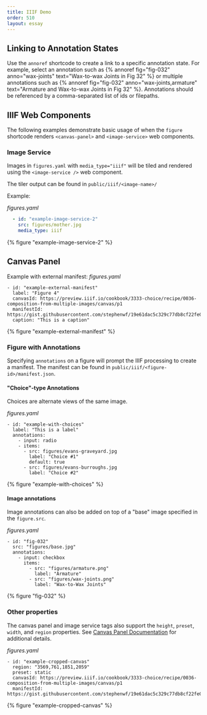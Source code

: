 ```yaml
---
title: IIIF Demo
order: 510
layout: essay
---
```


## Linking to Annotation States

Use the `annoref` shortcode to create a link to a specific annotation state. For example, select an annotation such as {% annoref fig="fig-032" anno="wax-joints" text="Wax-to-wax Joints in Fig 32" %} or multiple annotations such as {% annoref fig="fig-032" anno="wax-joints,armature" text="Armature and Wax-to-wax Joints in Fig 32" %}. Annotations should be referenced by a comma-separated list of ids or filepaths.

## IIIF Web Components

The following examples demonstrate basic usage of when the `figure` shortcode renders `<canvas-panel>` and `<image-service>` web components.

### Image Service
Images in `figures.yaml` with `media_type="iiif"` will be tiled and rendered using the `<image-service />` web component.

The tiler output can be found in `public/iiif/<image-name>/`

Example:

_figures.yaml_
```yaml
  - id: "example-image-service-2"
    src: figures/mother.jpg
    media_type: iiif
```

{% figure "example-image-service-2" %}

## Canvas Panel

Example with external manifest:
_figures.yaml_
```
- id: "example-external-manifest"
  label: "Figure 4"
  canvasId: https://preview.iiif.io/cookbook/3333-choice/recipe/0036-composition-from-multiple-images/canvas/p1
  manifestId: https://gist.githubusercontent.com/stephenwf/19e61dac5c329c77db8cf22fe0366dad/raw/04971529e364063ac88de722db786c97e2df0e6b/manifest.json
  caption: "This is a caption"
```

{% figure "example-external-manifest" %}

### Figure with Annotations
Specifying `annotations` on a figure will prompt the IIIF processing to create a manifest. The manifest can be found in `public/iiif/<figure-id>/manifest.json`.

#### "Choice"-type Annotations
Choices are alternate views of the same image.

_figures.yaml_
```
- id: "example-with-choices"
  label: "This is a label"
  annotations:
    - input: radio
    - items:
      - src: figures/evans-graveyard.jpg
        label: "Choice #1"
        default: true
      - src: figures/evans-burroughs.jpg
        label: "Choice #2"
```

{% figure "example-with-choices" %}

#### Image annotations
Image annotations can also be added on top of a "base" image specified in the `figure.src`.

_figures.yaml_
```
- id: "fig-032"
  src: "figures/base.jpg"
  annotations:
    - input: checkbox
      items:
        - src: "figures/armature.png"
          label: "Armature"
        - src: "figures/wax-joints.png"
          label: "Wax-to-Wax Joints"
```

{% figure "fig-032" %}


### Other properties
The canvas panel and image service tags also support the `height`, `preset`, `width`, and `region` properties. See [Canvas Panel Documentation](https://iiif-canvas-panel.netlify.app/docs/examples/responsive-image) for additional details.

_figures.yaml_
```
- id: "example-cropped-canvas"
  region: "3569,761,1851,2059"
  preset: static
  canvasId: https://preview.iiif.io/cookbook/3333-choice/recipe/0036-composition-from-multiple-images/canvas/p1
  manifestId: https://gist.githubusercontent.com/stephenwf/19e61dac5c329c77db8cf22fe0366dad/raw/04971529e364063ac88de722db786c97e2df0e6b/manifest.json
```

{% figure "example-cropped-canvas" %}

